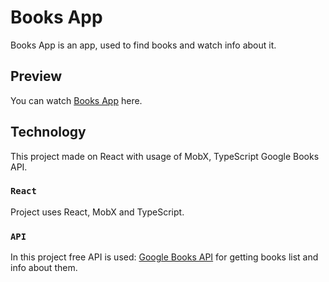 # Books App

Books App is an app, used to find books and watch info about it.

## Preview

You can watch [Books App](https://dimadanilov.github.io/books-search) here.

## Technology

This project made on React with usage of MobX, TypeScript Google Books API.

### `React`

Project uses React, MobX and TypeScript.

### `API`

In this project free API is used: [Google Books API](https://developers.google.com/books) for getting books list and info about them.
